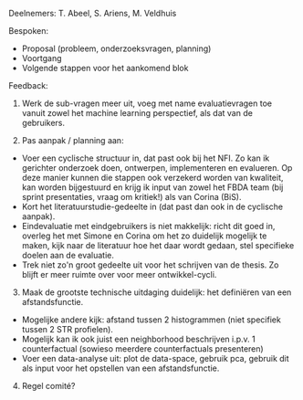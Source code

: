 Deelnemers: T. Abeel, S. Ariens, M. Veldhuis

Bespoken:
- Proposal (probleem, onderzoeksvragen, planning)
- Voortgang
- Volgende stappen voor het aankomend blok

Feedback:

1. Werk de sub-vragen meer uit, voeg met name evaluatievragen toe vanuit zowel het machine learning perspectief, als dat van de gebruikers.

2. Pas aanpak / planning aan:
- Voer een cyclische structuur in, dat past ook bij het NFI. Zo kan ik gerichter onderzoek doen, ontwerpen, implementeren en evalueren. Op deze manier kunnen die stappen ook verzekerd worden van kwaliteit, kan worden bijgestuurd en krijg ik input van zowel het FBDA team (bij sprint presentaties, vraag om kritiek!) als van Corina (BiS).
- Kort het literatuurstudie-gedeelte in (dat past dan ook in de cyclische aanpak).
- Eindevaluatie met eindgebruikers is niet makkelijk: richt dit goed in, overleg het met Simone en Corina om het zo duidelijk mogelijk te maken, kijk naar de literatuur hoe het daar wordt gedaan, stel specifieke doelen aan de evaluatie.
- Trek niet zo'n groot gedeelte uit voor het schrijven van de thesis. Zo blijft er meer ruimte over voor meer ontwikkel-cycli.

3. Maak de grootste technische uitdaging duidelijk: het definiëren van een afstandsfunctie.
- Mogelijke andere kijk: afstand tussen 2 histogrammen (niet specifiek tussen 2 STR profielen).
- Mogelijk kan ik ook juist een neighborhood beschrijven i.p.v. 1 counterfactual (sowieso meerdere counterfactuals presenteren)
- Voer een data-analyse uit: plot de data-space, gebruik pca, gebruik dit als input voor het opstellen van een afstandsfunctie.

4. Regel comité? 
